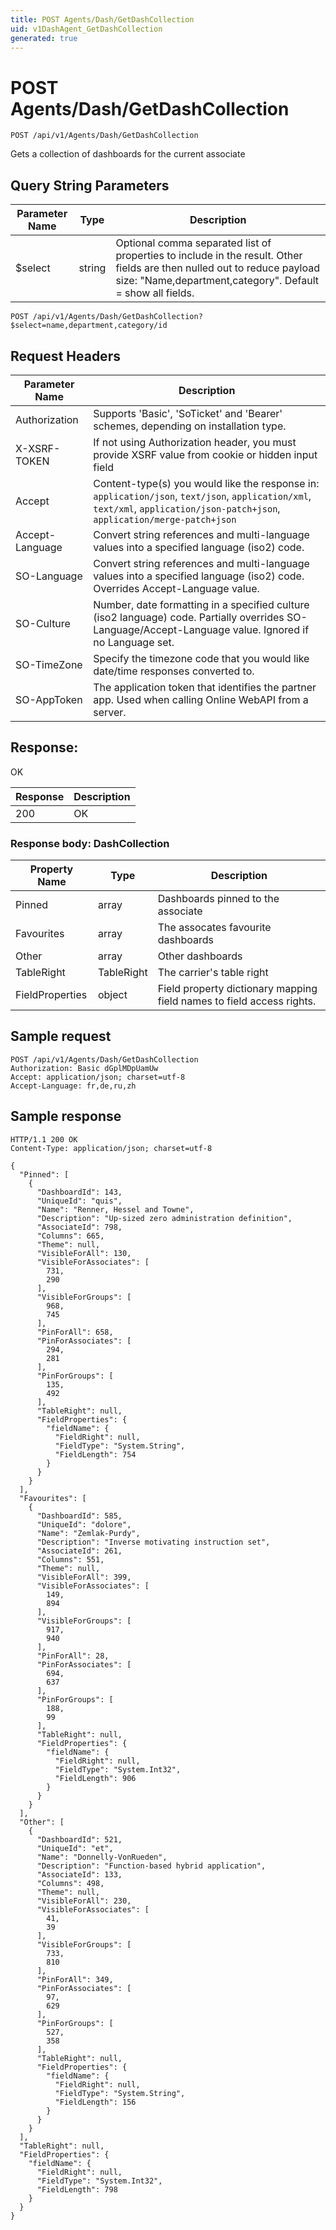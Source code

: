 ```yaml
---
title: POST Agents/Dash/GetDashCollection
uid: v1DashAgent_GetDashCollection
generated: true
---
```


# POST Agents/Dash/GetDashCollection

```http
POST /api/v1/Agents/Dash/GetDashCollection
```

Gets a collection of dashboards for the current associate







## Query String Parameters

| Parameter Name | Type |  Description |
|----------------|------|--------------|
| $select | string |  Optional comma separated list of properties to include in the result. Other fields are then nulled out to reduce payload size: "Name,department,category". Default = show all fields. |

```http
POST /api/v1/Agents/Dash/GetDashCollection?$select=name,department,category/id
```


## Request Headers

| Parameter Name | Description |
|----------------|-------------|
| Authorization  | Supports 'Basic', 'SoTicket' and 'Bearer' schemes, depending on installation type. |
| X-XSRF-TOKEN   | If not using Authorization header, you must provide XSRF value from cookie or hidden input field |
| Accept         | Content-type(s) you would like the response in: `application/json`, `text/json`, `application/xml`, `text/xml`, `application/json-patch+json`, `application/merge-patch+json` |
| Accept-Language | Convert string references and multi-language values into a specified language (iso2) code. |
| SO-Language | Convert string references and multi-language values into a specified language (iso2) code. Overrides Accept-Language value. |
| SO-Culture | Number, date formatting in a specified culture (iso2 language) code. Partially overrides SO-Language/Accept-Language value. Ignored if no Language set. |
| SO-TimeZone | Specify the timezone code that you would like date/time responses converted to. |
| SO-AppToken | The application token that identifies the partner app. Used when calling Online WebAPI from a server. |


## Response:

OK

| Response | Description |
|----------------|-------------|
| 200 | OK |

### Response body: DashCollection

| Property Name | Type |  Description |
|----------------|------|--------------|
| Pinned | array | Dashboards pinned to the associate |
| Favourites | array | The assocates favourite dashboards |
| Other | array | Other dashboards |
| TableRight | TableRight | The carrier's table right |
| FieldProperties | object | Field property dictionary mapping field names to field access rights. |

## Sample request

```http!
POST /api/v1/Agents/Dash/GetDashCollection
Authorization: Basic dGplMDpUamUw
Accept: application/json; charset=utf-8
Accept-Language: fr,de,ru,zh
```

## Sample response

```http_
HTTP/1.1 200 OK
Content-Type: application/json; charset=utf-8

{
  "Pinned": [
    {
      "DashboardId": 143,
      "UniqueId": "quis",
      "Name": "Renner, Hessel and Towne",
      "Description": "Up-sized zero administration definition",
      "AssociateId": 798,
      "Columns": 665,
      "Theme": null,
      "VisibleForAll": 130,
      "VisibleForAssociates": [
        731,
        290
      ],
      "VisibleForGroups": [
        968,
        745
      ],
      "PinForAll": 658,
      "PinForAssociates": [
        294,
        281
      ],
      "PinForGroups": [
        135,
        492
      ],
      "TableRight": null,
      "FieldProperties": {
        "fieldName": {
          "FieldRight": null,
          "FieldType": "System.String",
          "FieldLength": 754
        }
      }
    }
  ],
  "Favourites": [
    {
      "DashboardId": 585,
      "UniqueId": "dolore",
      "Name": "Zemlak-Purdy",
      "Description": "Inverse motivating instruction set",
      "AssociateId": 261,
      "Columns": 551,
      "Theme": null,
      "VisibleForAll": 399,
      "VisibleForAssociates": [
        149,
        894
      ],
      "VisibleForGroups": [
        917,
        940
      ],
      "PinForAll": 28,
      "PinForAssociates": [
        694,
        637
      ],
      "PinForGroups": [
        188,
        99
      ],
      "TableRight": null,
      "FieldProperties": {
        "fieldName": {
          "FieldRight": null,
          "FieldType": "System.Int32",
          "FieldLength": 906
        }
      }
    }
  ],
  "Other": [
    {
      "DashboardId": 521,
      "UniqueId": "et",
      "Name": "Donnelly-VonRueden",
      "Description": "Function-based hybrid application",
      "AssociateId": 133,
      "Columns": 498,
      "Theme": null,
      "VisibleForAll": 230,
      "VisibleForAssociates": [
        41,
        39
      ],
      "VisibleForGroups": [
        733,
        810
      ],
      "PinForAll": 349,
      "PinForAssociates": [
        97,
        629
      ],
      "PinForGroups": [
        527,
        358
      ],
      "TableRight": null,
      "FieldProperties": {
        "fieldName": {
          "FieldRight": null,
          "FieldType": "System.String",
          "FieldLength": 156
        }
      }
    }
  ],
  "TableRight": null,
  "FieldProperties": {
    "fieldName": {
      "FieldRight": null,
      "FieldType": "System.Int32",
      "FieldLength": 798
    }
  }
}
```